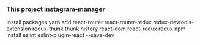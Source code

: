 ### This project instagram-manager

Install packages 
 yarn add react-router react-router-redux redux-devtools-extension redux-thunk thunk history react-dom react-redux redux
 npm install eslint eslint-plugin-react --save-dev

